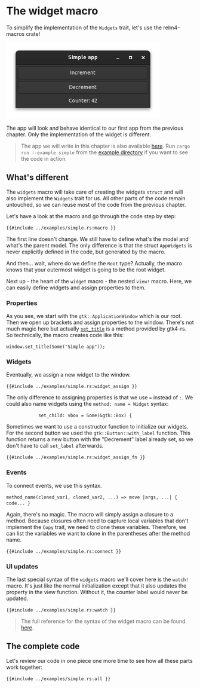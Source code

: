 # The widget macro

To simplify the implementation of the `Widgets` trait, let's use the relm4-macros crate!

![App screenshot dark](img/screenshots/simple-dark.png)

The app will look and behave identical to our first app from the previous chapter. Only the implementation of the widget is different.

> The app we will write in this chapter is also available [here](https://github.com/AaronErhardt/relm4/blob/main/relm4-examples/examples/simple.rs). Run `cargo run --example simple` from the [example directory](https://github.com/AaronErhardt/relm4/tree/main/relm4-examples) if you want to see the code in action.

## What's different

The `widgets` macro will take care of creating the widgets `struct` and will also implement the `Widgets` trait for us. All other parts of the code remain untouched, so we can reuse most of the code from the previous chapter.

Let's have a look at the macro and go through the code step by step:

```rust,no_run,noplayground
{{#include ../examples/simple.rs:macro }}
```

The first line doesn't change. We still have to define what's the model and what's the parent model. The only difference is that the struct `AppWidgets` is never explicitly defined in the code, but generated by the macro.

And then... wait, where do we define the `Root` type? Actually, the macro knows that your outermost widget is going to be the root widget.

Next up - the heart of the `widget` macro - the nested `view!` macro. Here, we can easily define widgets and assign properties to them.

### Properties

As you see, we start with the `gtk::ApplicationWindow` which is our root. Then we open up brackets and assign properties to the window. There's not much magic here but actually [`set_title`](https://gtk-rs.org/gtk4-rs/git/docs/gtk4/prelude/trait.GtkWindowExt.html#tymethod.set_title) is a method provided by gtk4-rs. So technically, the macro creates code like this:

```rust,no_run,noplayground
window.set_title(Some("Simple app"));
```

### Widgets

Eventually, we assign a new widget to the window.

```rust,no_run,noplayground
{{#include ../examples/simple.rs:widget_assign }}
```

The only difference to assigning properties is that we use `=` instead of `:`. We could also name widgets using the `method: name = Widget` syntax:

```rust,no_run,noplayground
            set_child: vbox = Some(&gtk::Box) {
```

Sometimes we want to use a constructor function to initialize our widgets. For the second button we used the `gtk::Button::with_label` function. This function returns a new button with the "Decrement" label already set, so we don't have to call `set_label` afterwards.

```rust,no_run,noplayground
{{#include ../examples/simple.rs:widget_assign_fn }}
```

### Events

To connect events, we use this syntax.

```rust,no_run,noplayground
method_name(cloned_var1, cloned_var2, ...) => move |args, ...| { code... }
```

Again, there's no magic. The macro will simply assign a closure to a method. Because closures often need to capture local variables that don't implement the `Copy` trait, we need to clone these variables. Therefore, we can list the variables we want to clone in the parentheses after the method name.

```rust,no_run,noplayground
{{#include ../examples/simple.rs:connect }}
```

### UI updates

The last special syntax of the `widgets` macro we'll cover here is the `watch!` macro. It's just like the normal initialization except that it also updates the property in the view function. Without it, the counter label would never be updated.

```rust,no_run,noplayground
{{#include ../examples/simple.rs:watch }}
```

> The full reference for the syntax of the widget macro can be found [here](https://aaronerhardt.github.io/relm4-book/book/widget_macro_reference.html).

## The complete code

Let's review our code in one piece one more time to see how all these parts work together:

```rust,no_run,noplayground
{{#include ../examples/simple.rs:all }}
```
